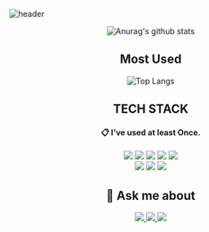 ![header](https://capsule-render.vercel.app/api?type=waving&color=gradient&customColorList=2,2,1,5,1,30&height=150&animation=fadeIn&section=footer&text=Hi%20There%20👋&fontSize=60&fontAlignY=75&)

<div align=center>
 
 ![Anurag's github stats](https://github-readme-stats.vercel.app/api?username=O-Ojinnie&count_private=true&show_icons=true&theme=tokyonight)
 

 ## Most Used
![Top Langs](https://github-readme-stats.vercel.app/api/top-langs/?username=O-Ojinnie&count_private=true&layout=compact&theme=tokyonight&count_private=true)
 
 ## TECH STACK
 
####  :clipboard: I've used at least Once.
 
<img src="https://img.shields.io/badge/-Java-007396?style=for-the-badge&logo=Java&logoColor=white"/>
<img src="https://img.shields.io/badge/CSS3-1572B6?style=for-the-badge&logo=CSS3&logoColor=white"/>
<img src="https://img.shields.io/badge/MySQL-4479A1?style=for-the-badge&logo=MySQL&logoColor=white"/>
<img src="https://img.shields.io/badge/JavaScript-F7DF1E?style=for-the-badge&logo=javascript&amp;logoColor=black"/>
<img src="https://img.shields.io/badge/ORACLE-F80000?style=for-the-badge&logo=oracle&amp;logoColor=white"/>
<br>
 
<img src="https://img.shields.io/badge/-Spring-6DB33F?style=for-the-badge&logo=Spring&logoColor=white"/>
<img src="https://img.shields.io/badge/Linux-FCC624?style=for-the-badge&logo=linux&amp;logoColor=black"/>
<img src="https://img.shields.io/badge/HTML5-E34F26?style=for-the-badge&logo=HTML5&logoColor=white"/>


## 💬 Ask me about

<a href="https://github.com/O-Ojinnie" target="_blank">
 <img src="https://img.shields.io/badge/-Github-000000?style=for-the-badge&logo=GitHub&logoColor=white"/>
 </a>
 

<a href="https://www.notion.so/Jinnie-s-Home-6e510fc375cf49cbb0ca0901de963e72" target="_blank">
 <img src="https://img.shields.io/badge/-Notion-000000?style=for-the-badge&logo=Notion&logoColor=white"/>
 </a>
 
 <a href="mailto:dongjin.dev@gmail.com" target="_blank">
 <img src="https://img.shields.io/badge/-Gmail-EA4335?style=for-the-badge&logo=Gmail&logoColor=white"/>
 </a>
 
</div>

